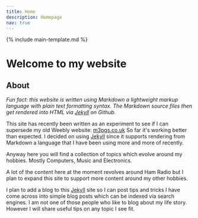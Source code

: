 ```yaml
---
title: Home
description: Homepage
nav: true
---
```


{% include main-template.md %}

# Welcome to my website

## About

_Fun fact: this website is written using Markdown a lightweight markup language with plain text formatting syntax. The Markdown source files then get rendered into HTML via [Jekyll](https://github.com/jekyll/jekyll) on Github._

This site has recently been written as an experiment to see if I can supersede my old Weebly website: [m3pgs.co.uk](http://www.m3pgs.co.uk) So far it's working better than expected. I decided on using [Jekyll](https://github.com/jekyll/jekyll) since it supports rendering from Markdown a language that I have been using more and more of recently.

Anyway here you will find a collection of topics which evolve around my hobbies. Mostly Computers, Music and Electronics.

A lot of the content here at the moment revolves around Ham Radio but I plan to expand this site to support more content around my other hobbies.

I plan to add a blog to this [Jekyll](https://github.com/jekyll/jekyll) site so I can post tips and tricks I have come across into simple blog posts which can be indexed via search engines. I am not one of those people who like to blog about my life story. However I will share useful tips on any topic I see fit.
